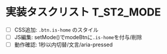 # 実装タスクリスト T_ST2_MODE
- [ ] CSS追加: `.btn.is-home` のスタイル
- [ ] JS編集: setMode()でmodeBtnに`.is-home`を付与/削除
- [ ] 動作確認: 1秒以内切替/文言/aria-pressed
